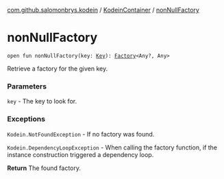 [com.github.salomonbrys.kodein](../index.md) / [KodeinContainer](index.md) / [nonNullFactory](.)

# nonNullFactory

`open fun nonNullFactory(key: `[`Key`](../-kodein/-key/index.md)`): `[`Factory`](../-factory.md)`<Any?, Any>`

Retrieve a factory for the given key.

### Parameters

`key` - The key to look for.

### Exceptions

`Kodein.NotFoundException` - If no factory was found.

`Kodein.DependencyLoopException` - When calling the factory function, if the instance construction triggered a dependency loop.

**Return**
The found factory.

